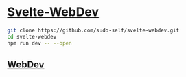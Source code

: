 # <a href="https://svelte-template-two.vercel.app/">Svelte-WebDev</a>

```bash
git clone https://github.com/sudo-self/svelte-webdev.git
cd svelte-webdev
npm run dev -- --open
```
## <a href="https://webdev.jessejesse.com"/>WebDev</a>
